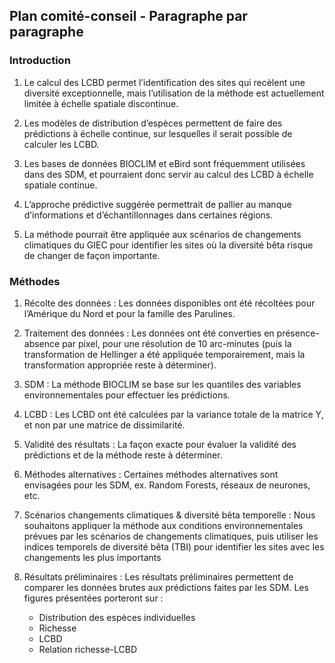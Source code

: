 ## Plan comité-conseil - Paragraphe par paragraphe

### Introduction

1. Le calcul des LCBD permet l’identification des sites qui recèlent une diversité
   exceptionnelle, mais l’utilisation de la méthode est actuellement limitée à échelle
   spatiale discontinue.

1. Les modèles de distribution d’espèces permettent de faire des prédictions à échelle
   continue, sur lesquelles il serait possible de calculer les LCBD.

1. Les bases de données BIOCLIM et eBird sont fréquemment utilisées dans des SDM, et
   pourraient donc servir au calcul des LCBD à échelle spatiale continue.

1. L’approche prédictive suggérée permettrait de pallier au manque d’informations et
   d’échantillonnages dans certaines régions.

1. La méthode pourrait être appliquée aux scénarios de changements climatiques du GIEC pour
   identifier les sites où la diversité bêta risque de changer de façon importante.

### Méthodes

1. Récolte des données : Les données disponibles ont été récoltées pour l’Amérique du Nord et
   pour la famille des Parulines.

1. Traitement des données : Les données ont été converties en présence-absence par pixel,
   pour une résolution de 10 arc-minutes (puis la transformation de Hellinger a été appliquée
   temporairement, mais la transformation appropriée reste à déterminer).

1. SDM : La méthode BIOCLIM se base sur les quantiles des variables environnementales pour
   effectuer les prédictions.

1. LCBD : Les LCBD ont été calculées par la variance totale de la matrice Y, et non par une
   matrice de dissimilarité.

1. Validité des résultats : La façon exacte pour évaluer la validité des prédictions et de la
   méthode reste à déterminer.

1. Méthodes alternatives : Certaines méthodes alternatives sont envisagées pour les SDM, ex.
   Random Forests, réseaux de neurones, etc.

1. Scénarios changements climatiques & diversité bêta temporelle : Nous souhaitons appliquer
   la méthode aux conditions environnementales prévues par les scénarios de changements
   climatiques, puis utiliser les indices temporels de diversité bêta (TBI) pour identifier
   les sites avec les changements les plus importants

1. Résultats préliminaires : Les résultats préliminaires permettent de comparer les données
   brutes aux prédictions faites par les SDM. Les figures présentées porteront sur :
   - Distribution des espèces individuelles
   - Richesse
   - LCBD
   - Relation richesse-LCBD
